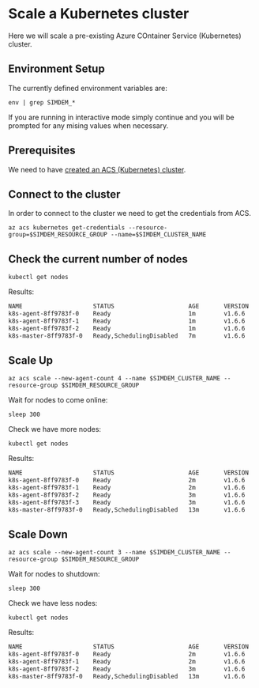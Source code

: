 # Scale a Kubernetes cluster

Here we will scale a pre-existing Azure COntainer Service (Kubernetes)
cluster.

## Environment Setup

The currently defined environment variables are:

```
env | grep SIMDEM_*
```

If you are running in interactive mode simply continue and you will be
prompted for any mising values when necessary.


## Prerequisites

We need to have [created an ACS (Kubernetes) cluster](https://raw.githubusercontent.com/Azure/acs-demos/master/kubernetes/create_cluster/script.md).

## Connect to the cluster

In order to connect to the cluster we need to get the credentials from
ACS.

```
az acs kubernetes get-credentials --resource-group=$SIMDEM_RESOURCE_GROUP --name=$SIMDEM_CLUSTER_NAME
```

## Check the current number of nodes

```
kubectl get nodes
```

Results:

```expected_similarity=0.4
NAME                    STATUS                     AGE       VERSION
k8s-agent-8ff9783f-0    Ready                      1m        v1.6.6
k8s-agent-8ff9783f-1    Ready                      1m        v1.6.6
k8s-agent-8ff9783f-2    Ready                      1m        v1.6.6
k8s-master-8ff9783f-0   Ready,SchedulingDisabled   7m        v1.6.6
```

## Scale Up

```
az acs scale --new-agent-count 4 --name $SIMDEM_CLUSTER_NAME --resource-group $SIMDEM_RESOURCE_GROUP
```

Wait for nodes to come online:

```
sleep 300
```

Check we have more nodes:

```
kubectl get nodes
```

Results:

```expected_similarity=0.4
NAME                    STATUS                     AGE       VERSION
k8s-agent-8ff9783f-0    Ready                      2m        v1.6.6
k8s-agent-8ff9783f-1    Ready                      2m        v1.6.6
k8s-agent-8ff9783f-2    Ready                      3m        v1.6.6
k8s-agent-8ff9783f-3    Ready                      3m        v1.6.6
k8s-master-8ff9783f-0   Ready,SchedulingDisabled   13m       v1.6.6
```


## Scale Down

```
az acs scale --new-agent-count 3 --name $SIMDEM_CLUSTER_NAME --resource-group $SIMDEM_RESOURCE_GROUP
```

Wait for nodes to shutdown:

```
sleep 300
```

Check we have less nodes:

```
kubectl get nodes
```

Results:

```expected_similarity=0.4
NAME                    STATUS                     AGE       VERSION
k8s-agent-8ff9783f-0    Ready                      2m        v1.6.6
k8s-agent-8ff9783f-1    Ready                      2m        v1.6.6
k8s-agent-8ff9783f-2    Ready                      3m        v1.6.6
k8s-master-8ff9783f-0   Ready,SchedulingDisabled   13m       v1.6.6
```

